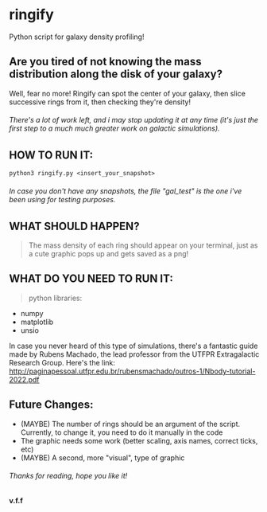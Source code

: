 # ringify
Python script for galaxy density profiling!

## Are you tired of not knowing the mass distribution along the disk of your galaxy?
Well, fear no more! Ringify can spot the center of your galaxy, then slice successive rings from it, then checking they're density!

###### There's a lot of work left, and i may stop updating it at any time (it's just the first step to a much much greater work on galactic simulations).


## HOW TO RUN IT:
```
python3 ringify.py <insert_your_snapshot>
```
###### In case you don't have any snapshots, the file "gal_test" is the one i've been using for testing purposes.

## WHAT SHOULD HAPPEN?
> The mass density of each ring should appear on your terminal, just as a cute graphic pops up and gets saved as a png!


## WHAT DO YOU NEED TO RUN IT:

> python libraries:
  - numpy
  - matplotlib
  - unsio
  
  
In case you never heard of this type of simulations, there's a fantastic guide made by Rubens Machado, the lead professor from the UTFPR Extragalactic Research Group. Here's the link: http://paginapessoal.utfpr.edu.br/rubensmachado/outros-1/Nbody-tutorial-2022.pdf

## Future Changes:

- (MAYBE) The number of rings should be an argument of the script. Currently, to change it, you need to do it manually in the code
- The graphic needs some work (better scaling, axis names, correct ticks, etc)
- (MAYBE) A second, more "visual", type of graphic



###### Thanks for reading, hope you like it!
#### v.f.f
